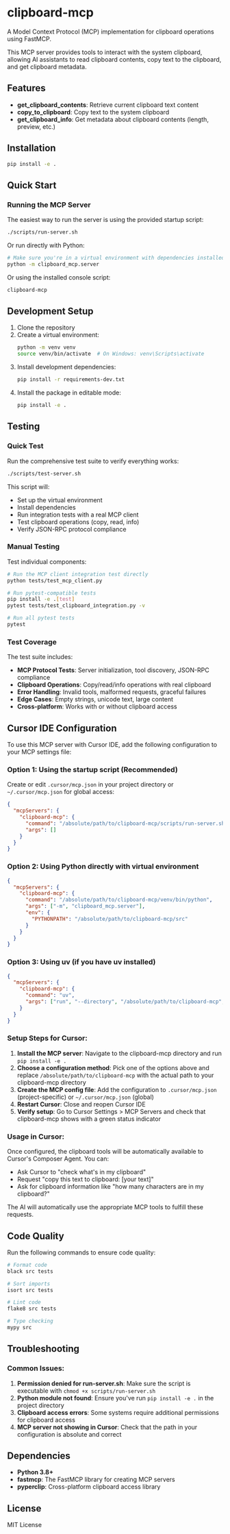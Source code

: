 # clipboard-mcp

A Model Context Protocol (MCP) implementation for clipboard operations using FastMCP.

This MCP server provides tools to interact with the system clipboard, allowing AI assistants to read clipboard contents, copy text to the clipboard, and get clipboard metadata.

## Features

- **get_clipboard_contents**: Retrieve current clipboard text content
- **copy_to_clipboard**: Copy text to the system clipboard  
- **get_clipboard_info**: Get metadata about clipboard contents (length, preview, etc.)

## Installation

```bash
pip install -e .
```

## Quick Start

### Running the MCP Server

The easiest way to run the server is using the provided startup script:

```bash
./scripts/run-server.sh
```

Or run directly with Python:

```bash
# Make sure you're in a virtual environment with dependencies installed
python -m clipboard_mcp.server
```

Or using the installed console script:

```bash
clipboard-mcp
```

## Development Setup

1. Clone the repository
2. Create a virtual environment:
   ```bash
   python -m venv venv
   source venv/bin/activate  # On Windows: venv\Scripts\activate
   ```
3. Install development dependencies:
   ```bash
   pip install -r requirements-dev.txt
   ```
4. Install the package in editable mode:
   ```bash
   pip install -e .
   ```

## Testing

### Quick Test

Run the comprehensive test suite to verify everything works:

```bash
./scripts/test-server.sh
```

This script will:
- Set up the virtual environment
- Install dependencies  
- Run integration tests with a real MCP client
- Test clipboard operations (copy, read, info)
- Verify JSON-RPC protocol compliance

### Manual Testing

Test individual components:

```bash
# Run the MCP client integration test directly
python tests/test_mcp_client.py

# Run pytest-compatible tests
pip install -e .[test]
pytest tests/test_clipboard_integration.py -v

# Run all pytest tests
pytest
```

### Test Coverage

The test suite includes:
- **MCP Protocol Tests**: Server initialization, tool discovery, JSON-RPC compliance
- **Clipboard Operations**: Copy/read/info operations with real clipboard
- **Error Handling**: Invalid tools, malformed requests, graceful failures  
- **Edge Cases**: Empty strings, unicode text, large content
- **Cross-platform**: Works with or without clipboard access

## Cursor IDE Configuration

To use this MCP server with Cursor IDE, add the following configuration to your MCP settings file:

### Option 1: Using the startup script (Recommended)

Create or edit `.cursor/mcp.json` in your project directory or `~/.cursor/mcp.json` for global access:

```json
{
  "mcpServers": {
    "clipboard-mcp": {
      "command": "/absolute/path/to/clipboard-mcp/scripts/run-server.sh",
      "args": []
    }
  }
}
```

### Option 2: Using Python directly with virtual environment

```json
{
  "mcpServers": {
    "clipboard-mcp": {
      "command": "/absolute/path/to/clipboard-mcp/venv/bin/python",
      "args": ["-m", "clipboard_mcp.server"],
      "env": {
        "PYTHONPATH": "/absolute/path/to/clipboard-mcp/src"
      }
    }
  }
}
```

### Option 3: Using uv (if you have uv installed)

```json
{
  "mcpServers": {
    "clipboard-mcp": {
      "command": "uv",
      "args": ["run", "--directory", "/absolute/path/to/clipboard-mcp", "python", "-m", "clipboard_mcp.server"]
    }
  }
}
```

### Setup Steps for Cursor:

1. **Install the MCP server**: Navigate to the clipboard-mcp directory and run `pip install -e .`
2. **Choose a configuration method**: Pick one of the options above and replace `/absolute/path/to/clipboard-mcp` with the actual path to your clipboard-mcp directory
3. **Create the MCP config file**: Add the configuration to `.cursor/mcp.json` (project-specific) or `~/.cursor/mcp.json` (global)
4. **Restart Cursor**: Close and reopen Cursor IDE
5. **Verify setup**: Go to Cursor Settings > MCP Servers and check that clipboard-mcp shows with a green status indicator

### Usage in Cursor:

Once configured, the clipboard tools will be automatically available to Cursor's Composer Agent. You can:

- Ask Cursor to "check what's in my clipboard"
- Request "copy this text to clipboard: [your text]"
- Ask for clipboard information like "how many characters are in my clipboard?"

The AI will automatically use the appropriate MCP tools to fulfill these requests.

## Code Quality

Run the following commands to ensure code quality:

```bash
# Format code
black src tests

# Sort imports
isort src tests

# Lint code
flake8 src tests

# Type checking
mypy src
```

## Troubleshooting

### Common Issues:

1. **Permission denied for run-server.sh**: Make sure the script is executable with `chmod +x scripts/run-server.sh`
2. **Python module not found**: Ensure you've run `pip install -e .` in the project directory
3. **Clipboard access errors**: Some systems require additional permissions for clipboard access
4. **MCP server not showing in Cursor**: Check that the path in your configuration is absolute and correct

## Dependencies

- **Python 3.8+**
- **fastmcp**: The FastMCP library for creating MCP servers
- **pyperclip**: Cross-platform clipboard access library

## License

MIT License